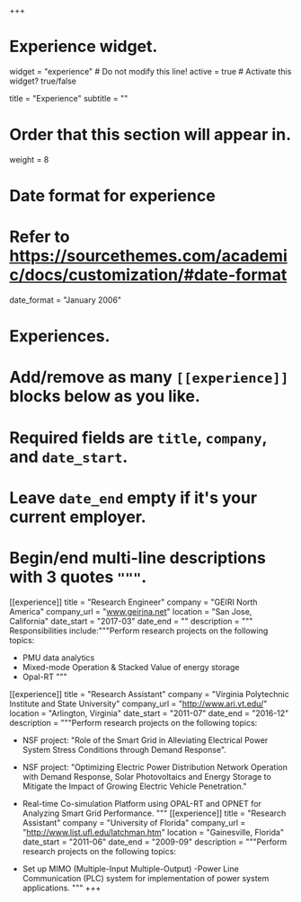+++
# Experience widget.
widget = "experience"  # Do not modify this line!
active = true  # Activate this widget? true/false

title = "Experience"
subtitle = ""

# Order that this section will appear in.
weight = 8

# Date format for experience
#   Refer to https://sourcethemes.com/academic/docs/customization/#date-format
date_format = "January 2006"

# Experiences.
#   Add/remove as many `[[experience]]` blocks below as you like.
#   Required fields are `title`, `company`, and `date_start`.
#   Leave `date_end` empty if it's your current employer.
#   Begin/end multi-line descriptions with 3 quotes `"""`.
[[experience]]
  title = "Research Engineer"
  company = "GEIRI North America"
  company_url = "www.geirina.net"
  location = "San Jose, California"
  date_start = "2017-03"
  date_end = ""
  description = """
  Responsibilities include:"""Perform research projects on the following topics:

  * PMU data analytics 
  * Mixed-mode Operation & Stacked Value of energy storage
  * Opal-RT 
  """

[[experience]]
  title = "Research Assistant"
  company = "Virginia Polytechnic Institute and State University"
  company_url = "http://www.ari.vt.edu/"
  location = "Arlington, Virginia"
  date_start = "2011-07"
  date_end = "2016-12"
  description = """Perform research projects on the following topics:
  
  * NSF project: "Role of the Smart Grid in Alleviating Electrical Power System Stress Conditions through Demand Response". 
  * NSF project: "Optimizing Electric Power Distribution Network Operation with Demand Response, Solar Photovoltaics and Energy Storage to Mitigate the Impact of Growing Electric Vehicle Penetration."
  * Real-time Co-simulation Platform using OPAL-RT and OPNET for Analyzing Smart Grid Performance.
  """
[[experience]]
  title = "Research Assistant"
  company = "University of Florida"
  company_url = "http://www.list.ufl.edu/latchman.htm"
  location = "Gainesville, Florida"
  date_start = "2011-06"
  date_end = "2009-09"
  description = """Perform research projects on the following topics:
  
  * Set up MIMO (Multiple-Input Multiple-Output) -Power Line Communication (PLC) system for implementation of power system applications.
  """
+++
